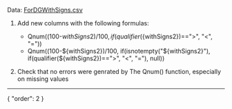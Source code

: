 Data: [ForDGWithSigns.csv](https://github.com/datagrok-ai/public/files/11324437/ForDGWithSigns.csv)

1. Add new columns with the following formulas:

    * Qnum((100-${withSigns2})/100, if(qualifier(${withSigns2})==">", "<", "="))
    * Qnum((100-${withSigns2})/100, if(isnotempty("${withSigns2}"), if(qualifier(${withSigns2})==">", "<", "="), null))

2. Check that no errors were genrated by The Qnum() function, especially on missing values

---

{
  "order": 2
}
